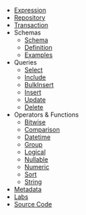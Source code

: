 - [Expression](Expression)
- [Repository](Repository)
- [Transaction](Transaction)
- Schemas
	- [Schema](Schema)
	- [Definition](Schema-Definition)
	- [Examples](Schema-Examples)
- Queries
	- [Select](Select)
	- [Include](Include)
	- [BulkInsert](BulkInsert)
	- [Insert](Insert)
	- [Update](Update)
	- [Delete](Delete)
- Operators & Functions
	- [Bitwise](Bitwise)
	- [Comparison](Comparison)
	- [Datetime](Datetime)
	- [Group](Group)
	- [Logical](Logical)
	- [Nullable](Nullable)
	- [Numeric](Numeric)
	- [Sort](Sort)
	- [String](String)
- [Metadata](Metadata)
- [Labs](Labs)
- [Source Code](https://github.com/FlavioLionelRita/lambdaorm/blob/main/doc/source/README.md)
